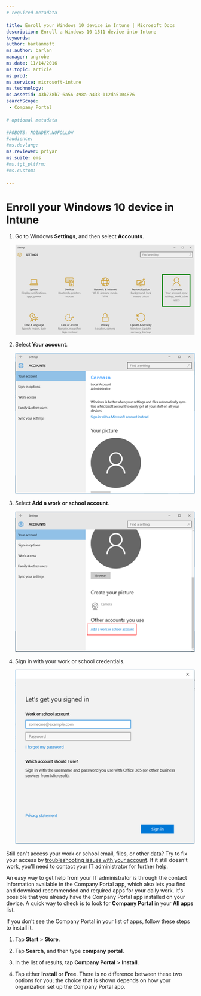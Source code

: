```yaml
---
# required metadata

title: Enroll your Windows 10 device in Intune | Microsoft Docs
description: Enroll a Windows 10 1511 device into Intune
keywords:
author: barlanmsft
ms.author: barlan
manager: angrobe
ms.date: 11/14/2016
ms.topic: article
ms.prod:
ms.service: microsoft-intune
ms.technology:
ms.assetid: 43b738b7-6a56-498a-a433-112da5104876
searchScope:
 - Company Portal

# optional metadata

#ROBOTS: NOINDEX,NOFOLLOW
#audience:
#ms.devlang:
ms.reviewer: priyar
ms.suite: ems
#ms.tgt_pltfrm:
#ms.custom:

---
```


# Enroll your Windows 10 device in Intune

1.  Go to Windows **Settings**, and then select **Accounts**.

    ![Go to Settings and Accounts](./media/W10-enroll-1-settings-accounts.png)

2.  Select **Your account**.

    ![Select your account](./media/W10-enroll-2-accounts-your-account.png)

3.  Select **Add a work or school account**.

	![Select add a work or school account](./media/w10-enroll-3-add-work-school-acct.png)

4.  Sign in with your work or school credentials.

	![sign-in](./media/W10-enroll-4-sign-in.png)

Still can't access your work or school email, files, or other data? Try to fix your access by [troubleshooting issues with your account](troubleshoot-your-windows-10-device-windows.md#troubleshooting-steps-to-follow-if-you-see-your-account). If it still doesn't work, you'll need to contact your IT administrator for further help.

An easy way to get help from your IT administrator is through the contact information available in the Company Portal app, which also lets you find and download recommended and required apps for your daily work. It's possible that you already have the Company Portal app installed on your device. A quick way to check is to look for __Company Portal__ in your __All apps__ list.

If you don't see the Company Portal in your list of apps, follow these steps to install it.

1.  Tap **Start** &gt; **Store**.

2.  Tap **Search**, and then type **company portal**.

3.  In the list of results, tap **Company Portal** &gt; **Install**.

4.  Tap either **Install** or **Free**. There is no difference between these two options for you; the choice that is shown depends on how your organization set up the Company Portal app.
